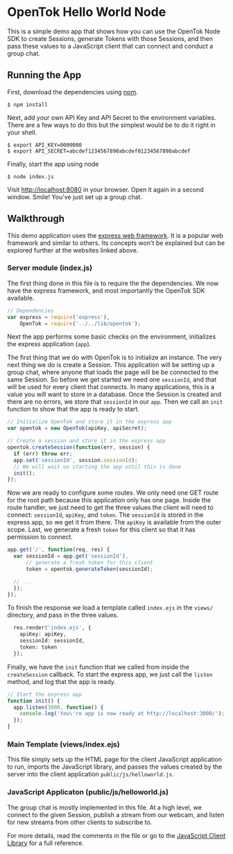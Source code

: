 # OpenTok Hello World Node

This is a simple demo app that shows how you can use the OpenTok Node SDK to create Sessions,
generate Tokens with those Sessions, and then pass these values to a JavaScript client that can
connect and conduct a group chat.

## Running the App

First, download the dependencies using [npm](https://www.npmjs.org).

```
$ npm install
```

Next, add your own API Key and API Secret to the environment variables. There are a few ways to do
this but the simplest would be to do it right in your shell.

```
$ export API_KEY=0000000
$ export API_SECRET=abcdef1234567890abcdef01234567890abcdef
```

Finally, start the app using node

```
$ node index.js
```

Visit <http://localhost:8080> in your browser. Open it again in a second window. Smile! You've just
set up a group chat.

## Walkthrough

This demo application uses the [express web framework](http://expressjs.com/). It is a popular web
framework and similar to others. Its concepts won't be explained but can be explored further at the
websites linked above.

### Server module (index.js)

The first thing done in this file is to require the the dependencies. We now have the express 
framework, and most importantly the OpenTok SDK available.

```javascript
// Dependencies
var express = require('express'),
    OpenTok = require('../../lib/opentok');
```

Next the app performs some basic checks on the environment, initializes the express application
(`app`).

The first thing that we do with OpenTok is to initialize an instance. The very next thing we do is
create a Session. This application will be setting up a group chat, where anyone that loads the
page will be be connected to the same Session. So before we get started we need one `sessionId`,
and that will be used for every client that connects. In many applications, this is a value you
will want to store in a database. Once the Session is created and there are no errors, we store that
`sessionId` in our `app`. Then we call an `init` function to show that the app is ready to start.

```javascript
// Initialize OpenTok and store it in the express app
var opentok = new OpenTok(apiKey, apiSecret);

// Create a session and store it in the express app
opentok.createSession(function(err, session) {
  if (err) throw err;
  app.set('sessionId', session.sessionId);
  // We will wait on starting the app until this is done
  init();
});
```

Now we are ready to configure some routes. We only need one GET route for the root path because this
application only has one page. Inside the route handler, we just need to get the three values the
client will need to connect: `sessionId`, `apiKey`, and `token`. The `sessionId` is stored in the
express app, so we get it from there. The `apiKey` is available from the outer scope. Last, we
generate a fresh `token` for this client so that it has permission to connect.

```javascript
app.get('/', function(req, res) {
  var sessionId = app.get('sessionId'),
      // generate a fresh token for this client
      token = opentok.generateToken(sessionId);

  // ...
  });
});

```

To finish the response we load a template called `index.ejs` in the `views/` directory, and pass in the
three values.

```php
  res.render('index.ejs', {
    apiKey: apiKey,
    sessionId: sessionId,
    token: token
  });
```

Finally, we have the `init` function that we called from inside the `createSession` callback. To
start the express app, we just call the `listen` method, and log that the app is ready.

```javascript
// Start the express app
function init() {
  app.listen(3000, function() {
    console.log('You\'re app is now ready at http://localhost:3000/');
  });
}
```

### Main Template (views/index.ejs)

This file simply sets up the HTML page for the client JavaScript application to run, imports the
JavaScript library, and passes the values created by the server into the client application
`public/js/helloworld.js`.

### JavaScript Applicaton (public/js/helloworld.js)

The group chat is mostly implemented in this file. At a high level, we connect to the given
Session, publish a stream from our webcam, and listen for new streams from other clients to
subscribe to.

For more details, read the comments in the file or go to the
[JavaScript Client Library](http://tokbox.com/opentok/libraries/client/js/) for a full reference.
